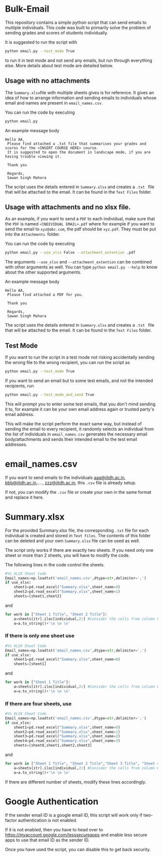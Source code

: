 # Bulk-Email

This repository contains a simple python script that can send emails to multiple individuals. This code was built to primarily solve the problem of sending grades and scores of students individually. 

It is suggested to run the script with 

```bash
python email.py --test_mode True
```

to run it in test mode and not send any emails, but run through everything else. More details about test mode are detailed below.

## Usage with no attachments

The `Summary.xlsx`file with multiple sheets gives is for reference. It gives an idea of how to arrange information and sending emails to individuals whose email and names are present in `email_names.csv`. 

You can run the code by executing 

``` bash
python email.py
```

An example message body 

```
Hello AA,
 Please find attached a .txt file that summarises your grades and scores for the <INSERT COURSE HERE> course.
 It is suggested to open the document in landscape mode, if you are having trouble viewing it.

 Thank you

 Regards,
 Sawan Singh Mahara 
```

The script uses the details entered in `Summary.xlsx` and creates a `.txt ` file that will be attached to the email. It can be found in the `Text Files` folder.

## Usage with attachments and no xlsx file.

As an example, if you want to send a `PDF` to each individual, make sure that the `PDF` is named `<INDIVIDUAL EMAIL>.pdf` where for example if you want to send the email to `xyz@abc.com`, the pdf should be `xyz.pdf`. They must be put into the `Attachments `folder.

You can run the code by executing 

``` bash
python email.py --use_xlsx False --attachment_extention .pdf
```

The arguments `--use_xlsx` and `--attachment_extention` can be combined with other arguments as well. You can type `python email.py --help`  to know about the other supported arguments.

An example message body 

```
Hello AA,
 Please find attached a PDF for you.

 Thank you

 Regards,
 Sawan Singh Mahara 
```

The script uses the details entered in `Summary.xlsx` and creates a `.txt ` file that will be attached to the email. It can be found in the `Text Files` folder.

## Test Mode

If you want to run the script in a test mode not risking accidentally sending the wrong file to the wrong recipient, you can run the script as

```bash
python email.py --test_mode True
```

If you want to send an email but to some test emails, and not the intended recipients, run

``` bash
python email.py --test_mode_and_send True
```

This will prompt you to enter some test emails, that you don't mind sending it to, for example it can be your own email address again or trusted party's email address.

This will make the script perform the exact same way, but instead of sending the email to every recipient, it randomly selects an individual from the list of individuals in `email_names.csv` generates the necessary email body/attachments and sends their intended email to the test email addresses.

# email_names.csv

If you want to send emails to the individuals aaa@iitdh.ac.in, bbb@iitdh.ac.in,...., zzz@iitdh.ac.in, this `.csv` file is already setup.

If not, you can modify the `.csv` file or create your own in the same format and replace it here.

# Summary.xlsx

For the provided Summary.xlsx file, the corresponding `.txt` file for each individual is created and stored in `Text Files`. The contents of this folder can be deleted and your own `Summary.xlsx` file can be used as well. 

The script only works if there are exactly two sheets. If you need only one sheet or more than 2 sheets, you will have to modify the code.

The following lines in the code control the sheets.

```python
#%% XLSX Sheet Code
Email_names=np.loadtxt('email_names.csv',dtype=str,delimiter=',')
if use_xlsx:
    sheet1=pd.read_excel("Summary.xlsx",sheet_name=0)
    sheet2=pd.read_excel("Summary.xlsx",sheet_name=1)
    sheets=[sheet1,sheet2]
```

and

```python
for work in ["Sheet 1 Title", "Sheet 2 Title"]:
    a=sheets[itr].iloc[individual,2:] #Consider the cells from column C onward, row 'itr'
    a=a.to_string()+'\n \n \n'
```



### If there is only one sheet use

```python
#%% XLSX Sheet Code
Email_names=np.loadtxt('email_names.csv',dtype=str,delimiter=',')
if use_xlsx:
    sheet1=pd.read_excel("Summary.xlsx",sheet_name=0)
    sheets=[sheet1]  
```

and

```python
for work in ["Sheet 1 Title"]:
    a=sheets[itr].iloc[individual,2:] #Consider the cells from column C onward, row 'itr'
    a=a.to_string()+'\n \n \n'  
```



### If there are four sheets, use

```python
#%% XLSX Sheet Code
Email_names=np.loadtxt('email_names.csv',dtype=str,delimiter=',')
if use_xlsx:
    sheet1=pd.read_excel("Summary.xlsx",sheet_name=0)
    sheet2=pd.read_excel("Summary.xlsx",sheet_name=1)
    sheet3=pd.read_excel("Summary.xlsx",sheet_name=2)
    sheet4=pd.read_excel("Summary.xlsx",sheet_name=3)
    sheets=[sheet0,sheet1,sheet2,sheet3]
```

and

``` python
for work in ["Sheet 1 Title", "Sheet 2 Title","Sheet 3 Title", "Sheet 4 Title"]:
    a=sheets[itr].iloc[individual,2:] #Consider the cells from column C onward, row 'itr'
    a=a.to_string()+'\n \n \n'  
```

If there are different number of sheets, modify these lines accordingly. 

# Google Authentication

If the sender email ID is a google email ID, this script will work only if two-factor authentication is not enabled. 

If it is not enabled, then you have to head over to https://myaccount.google.com/lesssecureapps and enable less secure apps to use that email ID as the sender ID.

Once you have used the script, you can disable this to get back security.


